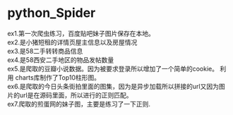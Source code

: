 # python_Spider
ex1.第一次爬虫练习，百度贴吧妹子图片保存在本地。<br>
ex2.是小猪短租的详情页屋主信息以及房屋情况<br>
ex3.是58二手转转商品信息<br>
ex4.是58西安二手地区的物品发帖数量<br>
ex5.是爬取的豆瓣小说数据。因为被要求登录所以增加了一个简单的cookie。 利用 charts库制作了Top10柱形图。<br>
ex6.是爬取的今日头条街拍里面的图集，因为是异步加载所以拼接的url又因为图片的url是在源码里面，所以进行的正则匹配。<br>
ex7.爬取的煎蛋网的妹子图，主要是练习了一下正则.<br>
